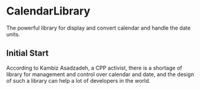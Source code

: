 # CalendarLibrary

The powerful library for display and convert calendar and handle the date units.

## Initial Start

According to Kambiz Asadzadeh, a CPP activist, there is a shortage of library for management and control over calendar and date, and the design of such a library can help a lot of developers in the world.
